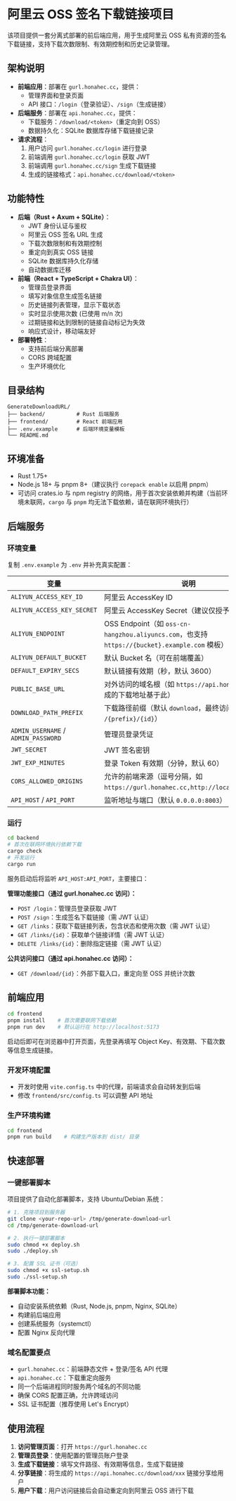 # 阿里云 OSS 签名下载链接项目

该项目提供一套分离式部署的前后端应用，用于生成阿里云 OSS 私有资源的签名下载链接，支持下载次数限制、有效期控制和历史记录管理。

## 架构说明

- **前端应用**：部署在 `gurl.honahec.cc`，提供：
  - 管理界面和登录页面
  - API 接口：`/login`（登录验证）、`/sign`（生成链接）
- **后端服务**：部署在 `api.honahec.cc`，提供：
  - 下载服务：`/download/<token>`（重定向到 OSS）
  - 数据持久化：SQLite 数据库存储下载链接记录
- **请求流程**：
  1. 用户访问 `gurl.honahec.cc/login` 进行登录
  2. 前端调用 `gurl.honahec.cc/login` 获取 JWT
  3. 前端调用 `gurl.honahec.cc/sign` 生成下载链接
  4. 生成的链接格式：`api.honahec.cc/download/<token>`

## 功能特性

- **后端（Rust + Axum + SQLite）**：
  - JWT 身份认证与鉴权
  - 阿里云 OSS 签名 URL 生成
  - 下载次数限制和有效期控制
  - 重定向到真实 OSS 链接
  - SQLite 数据库持久化存储
  - 自动数据库迁移
- **前端（React + TypeScript + Chakra UI）**：
  - 管理员登录界面
  - 填写对象信息生成签名链接
  - 历史链接列表管理，显示下载状态
  - 实时显示使用次数 (已使用 m/n 次)
  - 过期链接和达到限制的链接自动标记为失效
  - 响应式设计，移动端友好
- **部署特性**：
  - 支持前后端分离部署
  - CORS 跨域配置
  - 生产环境优化

## 目录结构

```
GenerateDownloadURL/
├── backend/          # Rust 后端服务
├── frontend/         # React 前端应用
├── .env.example      # 后端环境变量模板
└── README.md
```

## 环境准备

- Rust 1.75+
- Node.js 18+ 与 pnpm 8+（建议执行 `corepack enable` 以启用 pnpm）
- 可访问 crates.io 与 npm registry 的网络，用于首次安装依赖并构建（当前环境未联网，`cargo` 与 `pnpm` 均无法下载依赖，请在联网环境执行）

## 后端服务

### 环境变量

复制 `.env.example` 为 `.env` 并补充真实配置：

| 变量                                | 说明                                                                                          |
| ----------------------------------- | --------------------------------------------------------------------------------------------- |
| `ALIYUN_ACCESS_KEY_ID`              | 阿里云 AccessKey ID                                                                           |
| `ALIYUN_ACCESS_KEY_SECRET`          | 阿里云 AccessKey Secret（建议仅授予只读权限）                                                 |
| `ALIYUN_ENDPOINT`                   | OSS Endpoint（如 `oss-cn-hangzhou.aliyuncs.com`，也支持 `https://{bucket}.example.com` 模板） |
| `ALIYUN_DEFAULT_BUCKET`             | 默认 Bucket 名（可在前端覆盖）                                                                |
| `DEFAULT_EXPIRY_SECS`               | 默认链接有效期（秒，默认 3600）                                                               |
| `PUBLIC_BASE_URL`                   | 对外访问的域名根（如 `https://api.honahec.cc`，生成的下载地址基于此）                         |
| `DOWNLOAD_PATH_PREFIX`              | 下载路径前缀（默认 `download`，最终访问路径为 `/{prefix}/{id}`）                              |
| `ADMIN_USERNAME` / `ADMIN_PASSWORD` | 管理员登录凭证                                                                                |
| `JWT_SECRET`                        | JWT 签名密钥                                                                                  |
| `JWT_EXP_MINUTES`                   | 登录 Token 有效期（分钟，默认 60）                                                            |
| `CORS_ALLOWED_ORIGINS`              | 允许的前端来源（逗号分隔，如 `https://gurl.honahec.cc,http://localhost:5173`）                |
| `API_HOST` / `API_PORT`             | 监听地址与端口（默认 `0.0.0.0:8003`）                                                         |

### 运行

```bash
cd backend
# 首次在联网环境执行依赖下载
cargo check
# 开发运行
cargo run
```

服务启动后将监听 `API_HOST:API_PORT`，主要接口：

**管理功能接口（通过 gurl.honahec.cc 访问）：**

- `POST /login`：管理员登录获取 JWT
- `POST /sign`：生成签名下载链接（需 JWT 认证）
- `GET /links`：获取下载链接列表，包含状态和使用次数（需 JWT 认证）
- `GET /links/{id}`：获取单个链接详情（需 JWT 认证）
- `DELETE /links/{id}`：删除指定链接（需 JWT 认证）

**公共访问接口（通过 api.honahec.cc 访问）：**

- `GET /download/{id}`：外部下载入口，重定向至 OSS 并统计次数

## 前端应用

```bash
cd frontend
pnpm install    # 首次需要联网下载依赖
pnpm run dev    # 默认运行在 http://localhost:5173
```

启动后即可在浏览器中打开页面，先登录再填写 Object Key、有效期、下载次数等信息生成链接。

### 开发环境配置

- 开发时使用 `vite.config.ts` 中的代理，前端请求会自动转发到后端
- 修改 `frontend/src/config.ts` 可以调整 API 地址

### 生产环境构建

```bash
cd frontend
pnpm run build    # 构建生产版本到 dist/ 目录
```

## 快速部署

### 一键部署脚本

项目提供了自动化部署脚本，支持 Ubuntu/Debian 系统：

```bash
# 1. 克隆项目到服务器
git clone <your-repo-url> /tmp/generate-download-url
cd /tmp/generate-download-url

# 2. 执行一键部署脚本
sudo chmod +x deploy.sh
sudo ./deploy.sh

# 3. 配置 SSL 证书（可选）
sudo chmod +x ssl-setup.sh
sudo ./ssl-setup.sh
```

**部署脚本功能：**

- 自动安装系统依赖（Rust, Node.js, pnpm, Nginx, SQLite）
- 构建前后端应用
- 创建系统服务（systemctl）
- 配置 Nginx 反向代理

### 域名配置要点

- `gurl.honahec.cc`：前端静态文件 + 登录/签名 API 代理
- `api.honahec.cc`：下载重定向服务
- 同一个后端进程同时服务两个域名的不同功能
- 确保 CORS 配置正确，允许跨域访问
- SSL 证书配置（推荐使用 Let's Encrypt）

## 使用流程

1. **访问管理页面**：打开 `https://gurl.honahec.cc`
2. **管理员登录**：使用配置的管理员账户登录
3. **生成下载链接**：填写文件路径、有效期等信息，生成下载链接
4. **分享链接**：将生成的 `https://api.honahec.cc/download/xxx` 链接分享给用户
5. **用户下载**：用户访问链接后会自动重定向到阿里云 OSS 进行下载

